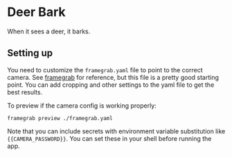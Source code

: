 # Deer Bark

When it sees a deer, it barks.


## Setting up

You need to customize the `framegrab.yaml` file to point to the correct camera.
See [framegrab](https://github.com/groundlight/framegrab) for reference, but this
file is a pretty good starting point.  You can add cropping and other settings
to the yaml file to get the best results.

To preview if the camera config is working properly:

```
framegrab preview ./framegrab.yaml
```

Note that you can include secrets with environment variable substitution
like `{{CAMERA_PASSWORD}}`.  You can set these in your shell before running
the app.
